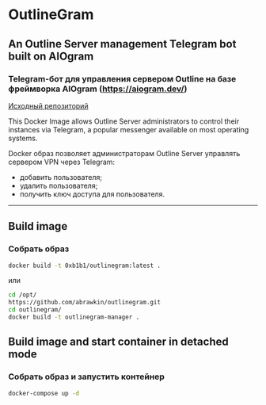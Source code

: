 # OutlineGram

## An Outline Server management Telegram bot built on AIOgram
### Telegram-бот для управления сервером Outline на базе фреймворка AIOgram (https://aiogram.dev/)

[Исходный репозиторий](https://github.com/0xb1b1/outlinegram)

This Docker Image allows Outline Server administrators to control their instances via Telegram, a popular messenger available on most operating systems.

Docker образ позволяет администраторам Outline Server управлять сервером VPN через Telegram:
- добавить пользователя;
- удалить пользователя;
- получить ключ доступа для пользователя.

---

## Build image
### Собрать образ
```bash
docker build -t 0xb1b1/outlinegram:latest .
```
или
```bash
cd /opt/
https://github.com/abrawkin/outlinegram.git
cd outlinegram/
docker build -t outlinegram-manager .
```


## Build image and start container in detached mode
### Собрать образ и запустить контейнер
```bash
docker-compose up -d
```
